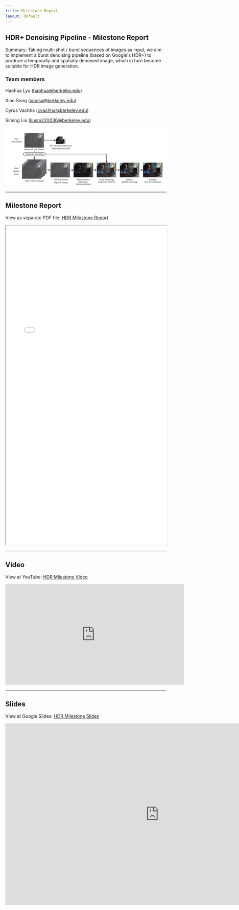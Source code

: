```yaml
---
title: Milestone Report
layout: default
---
```


## HDR+ Denoising Pipeline - Milestone Report

Summary: Taking multi-shot / burst sequences of images as input, we aim to implement a burst denoising pipeline (based on Google's HDR+) to produce a temporally and spatially denoised image, which in turn become suitable for HDR image generation. 

### Team members
Haohua Lyu ([haohua@berkeley.edu](mailto:haohua@berkeley.edu))

Xiao Song ([xiaosx@berkeley.edu](mailto:xiaosx@berkeley.edu))

Cyrus Vachha ([cvachha@berkeley.edu](mailto:cvachha@berkeley.edu))

Siming Liu ([liusm220036@berkeley.edu](mailto:liusm220036@berkeley.edu))


<img src="img/pipeline.png">

---

## Milestone Report

View as separate PDF file: [HDR Milestone Report](CS_184_284A_Final_Project_Milestone_HDR.pdf)

<iframe src="CS_184_284A_Final_Project_Milestone_HDR.pdf" width="100%" height="1000"></iframe>

---

## Video

View at YouTube: [HDR Milestone Video](https://youtu.be/lYK3vGGD1II)

<iframe width="560" height="315" src="https://www.youtube.com/embed/lYK3vGGD1II" title="YouTube video player" frameborder="0" allow="accelerometer; autoplay; clipboard-write; encrypted-media; gyroscope; picture-in-picture" allowfullscreen></iframe>

---

## Slides

View at Google Slides: [HDR Milestone Slides](https://docs.google.com/presentation/d/1qqvNpkDU73VUGD2vifNmQG8hGs0QnIM6pYYcJUwDR_I/edit?usp=sharing)

<iframe src="https://docs.google.com/presentation/d/e/2PACX-1vRkj5amj5lBx9vuv9oOPslXLTrcsgQuFT19T22RNyDCPmMfCswGqMacS4Y-zx-KFb7Hk08QWB_YhdZT/embed?start=false&loop=false&delayms=3000" frameborder="0" width="960" height="569" allowfullscreen="true" mozallowfullscreen="true" webkitallowfullscreen="true"></iframe>